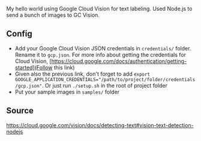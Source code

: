 My hello world using Google Cloud Vision for text labeling. Used Node.js to send a bunch of images to GC Vision.

## Config

- Add your Google Cloud Vision JSON credentials in `credentials/` folder. Rename it to `gcp.json`. For more info about getting the credentials for Cloud Vision, [https://cloud.google.com/docs/authentication/getting-started](Follow this link)
- Given also the previous link, don't forget to add `export GOOGLE_APPLICATION_CREDENTIALS="/path/to/project/folder/credentials/gcp.json"`. Or just run `./setup.sh` in the root of project folder
- Put your sample images in `samples/` folder

## Source

https://cloud.google.com/vision/docs/detecting-text#vision-text-detection-nodejs

